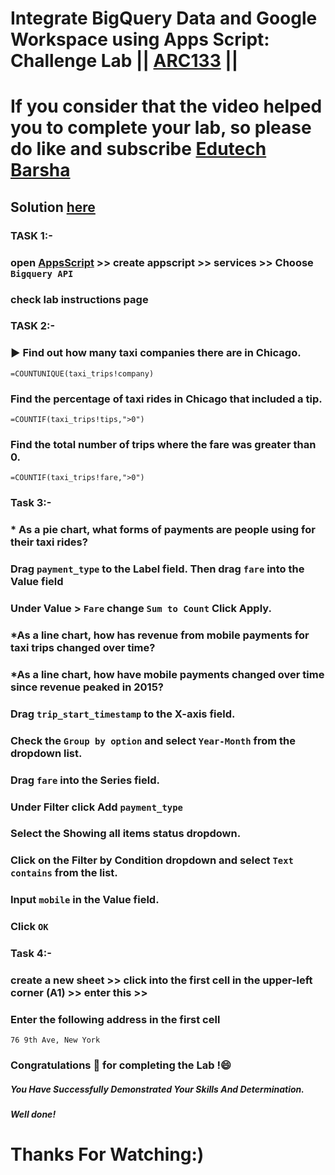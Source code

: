 # Integrate BigQuery Data and Google Workspace using Apps Script: Challenge Lab || [ARC133](https://www.cloudskillsboost.google/games/5019/labs/32745) ||

# If you consider that the video helped you to complete your lab, so please do like and subscribe [Edutech Barsha](https://www.youtube.com/@edutechbarsha)
## Solution [here](https://youtu.be/mrJHiMwd5IE)

### **TASK 1:-** 
### open [AppsScript](http://script.google.com/) >> create appscript >> services >> Choose ``` Bigquery API ```
### check lab instructions page

### **TASK 2:-** 
### ▶️ Find out how many taxi companies there are in Chicago.
```
=COUNTUNIQUE(taxi_trips!company)
```

### Find the percentage of taxi rides in Chicago that included a tip.
```
=COUNTIF(taxi_trips!tips,">0")

```

### Find the total number of trips where the fare was greater than 0.
```
=COUNTIF(taxi_trips!fare,">0")

```

### **Task 3:-** 

### * As a pie chart, what forms of payments are people using for their taxi rides?

### Drag ``` payment_type ``` to the Label field. Then drag ``` fare ``` into the Value field 

### Under Value > ``` Fare ``` change ``` Sum to Count ``` Click Apply.

### *As a line chart, how has revenue from mobile payments for taxi trips changed over time?

### *As a line chart, how have mobile payments changed over time since revenue peaked in 2015?

### Drag ``` trip_start_timestamp ``` to the X-axis field.

### Check the ``` Group by option ``` and select ``` Year-Month ``` from the dropdown list.

### Drag ``` fare ``` into the Series field.

### Under Filter click Add  ```payment_type ```

### Select the Showing all items status dropdown.

### Click on the Filter by Condition dropdown and select ``` Text contains ``` from the list.

### Input ``` mobile ``` in the Value field.

### Click ``` OK ```

### **Task 4:-** 

### create a new sheet >> click into the first cell in the upper-left corner (A1) >> enter this >>

### Enter the following address in the first cell
```
76 9th Ave, New York
```

### Congratulations 🎉 for completing the Lab !😄

##### *You Have Successfully Demonstrated Your Skills And Determination.*

#### *Well done!*

# Thanks For Watching:)
